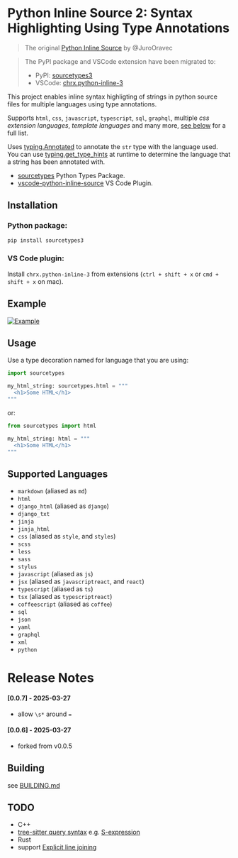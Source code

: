 # Python Inline Source 2: Syntax Highlighting Using Type Annotations

> The original [Python Inline Source](https://github.com/JuroOravec/python-inline-source-2) by @JuroOravec

> The PyPI package and VSCode extension have been migrated to:
> - PyPI: [sourcetypes3](https://pypi.org/project/sourcetypes3/)
> - VSCode: [chrx.python-inline-3](https://marketplace.visualstudio.com/items?itemName=chrx.python-inline-3)

This project enables inline syntax highligting of strings in python source files for 
multiple languages using type annotations.

Supports `html`, `css`, `javascript`, `typescript`, `sql`, `graphql`, 
multiple *css extension languages*, *template languages* and many more, 
[see below](#supported-languages) for a full list.

Uses [typing.Annotated](https://docs.python.org/3/library/typing.html#typing.Annotated)
to annotate the `str` type with the language used. You can use 
[typing.get_type_hints](https://docs.python.org/3/library/typing.html#typing.get_type_hints) 
at runtime to determine the language that a string has been annotated with.

- [sourcetypes](https://github.com/chrxer/python-inline-source-3/tree/main/sourcetypes) Python Types Package.
- [vscode-python-inline-source](https://github.com/chrxer/python-inline-source-3/tree/main/vscode-python-inline-source) VS Code Plugin.

## Installation

### Python package:

```bash
pip install sourcetypes3
```

### VS Code plugin:

Install `chrx.python-inline-3` from extensions (`ctrl + shift + x` or `cmd + shift + x` 
on mac).

## Example

[![Example](https://raw.githubusercontent.com/chrxer/python-inline-source-3/main/sourcetypes/docs/examples.png)](https://github.com/chrxer/python-inline-source-3/blob/main/sourcetypes/docs/examples.py)

## Usage

Use a type decoration named for language that you are using:

```python
import sourcetypes

my_html_string: sourcetypes.html = """
  <h1>Some HTML</h1>
"""
```

or:

```python
from sourcetypes import html

my_html_string: html = """
  <h1>Some HTML</h1>
"""
```

## Supported Languages

- `markdown` (aliased as `md`)
- `html`
- `django_html` (aliased as `django`)
- `django_txt`
- `jinja`
- `jinja_html`
- `css` (aliased as `style`, and `styles`)
- `scss`
- `less`
- `sass`
- `stylus`
- `javascript` (aliased as `js`)
- `jsx` (aliased as `javascriptreact`, and `react`)
- `typescript` (aliased as `ts`)
- `tsx` (aliased as `typescriptreact`)
- `coffeescript` (aliased as `coffee`)
- `sql`
- `json`
- `yaml`
- `graphql`
- `xml`
- `python`

# Release Notes

#### [0.0.7] - 2025-03-27
- allow `\s*` around `=`

#### [0.0.6] - 2025-03-27
- forked from v0.0.5

## Building
see [BUILDING.md](https://github.com/chrxer/python-inline-source-3/blob/main/BUILDING.md)

## TODO

- C++
- [tree-sitter query syntax](https://tree-sitter.github.io/tree-sitter/using-parsers/queries/1-syntax.html) e.g. [S-expression](https://en.wikipedia.org/wiki/S-expression)
- Rust
- support [Explicit line joining](https://docs.python.org/3/reference/lexical_analysis.html#explicit-line-joining)